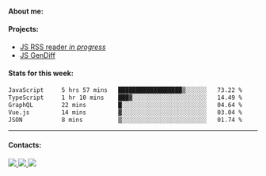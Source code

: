 #### About me:

#### Projects:
- [JS RSS reader *in progress*](https://github.com/GKoil/frontend-project-lvl3)
- [JS GenDiff](https://github.com/GKoil/GenDiff)

#### Stats for this week:
<!--START_SECTION:waka-->

```txt
JavaScript     5 hrs 57 mins   ██████████████████▒░░░░░░   73.22 %
TypeScript     1 hr 10 mins    ███▓░░░░░░░░░░░░░░░░░░░░░   14.49 %
GraphQL        22 mins         █░░░░░░░░░░░░░░░░░░░░░░░░   04.64 %
Vue.js         14 mins         ▓░░░░░░░░░░░░░░░░░░░░░░░░   03.04 %
JSON           8 mins          ▒░░░░░░░░░░░░░░░░░░░░░░░░   01.74 %
```

<!--END_SECTION:waka-->
---
#### Contacts:

<a target='_blank' title='LinkedIn' href="https://www.linkedin.com/in/gkoil/">
  <img src="https://img.shields.io/badge/LinkedIn-0077B5?style=for-the-badge&logo=linkedin&logoColor=white" />
</a>
<a target='_blank' title='Telegram' href="https://t.me/gkoil">
  <img src="https://img.shields.io/badge/Telegram-2CA5E0?style=for-the-badge&logo=telegram&logoColor=white" />
</a>
<a target='_blank' title='Gmail' href="mailto: gk.grigorev@gmail.com">
  <img src="https://img.shields.io/badge/Gmail-D14836?style=for-the-badge&logo=gmail&logoColor=white" />
</a>


